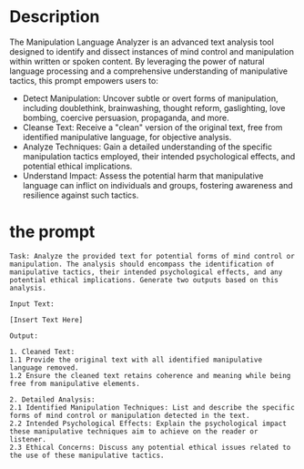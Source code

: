 # Description
The Manipulation Language Analyzer is an advanced text analysis tool designed to identify and dissect instances of mind control and manipulation within written or spoken content. By leveraging the power of natural language processing and a comprehensive understanding of manipulative tactics, this prompt empowers users to:

- Detect Manipulation: Uncover subtle or overt forms of manipulation, including doublethink, brainwashing, thought reform, gaslighting, love bombing, coercive persuasion, propaganda, and more.
- Cleanse Text: Receive a "clean" version of the original text, free from identified manipulative language, for objective analysis.
- Analyze Techniques: Gain a detailed understanding of the specific manipulation tactics employed, their intended psychological effects, and potential ethical implications.
- Understand Impact: Assess the potential harm that manipulative language can inflict on individuals and groups, fostering awareness and resilience against such tactics.

# the prompt
```
Task: Analyze the provided text for potential forms of mind control or manipulation. The analysis should encompass the identification of manipulative tactics, their intended psychological effects, and any potential ethical implications. Generate two outputs based on this analysis.

Input Text:

[Insert Text Here]

Output:

1. Cleaned Text:
1.1 Provide the original text with all identified manipulative language removed.
1.2 Ensure the cleaned text retains coherence and meaning while being free from manipulative elements.

2. Detailed Analysis:
2.1 Identified Manipulation Techniques: List and describe the specific forms of mind control or manipulation detected in the text.
2.2 Intended Psychological Effects: Explain the psychological impact these manipulative techniques aim to achieve on the reader or listener.
2.3 Ethical Concerns: Discuss any potential ethical issues related to the use of these manipulative tactics.
```

